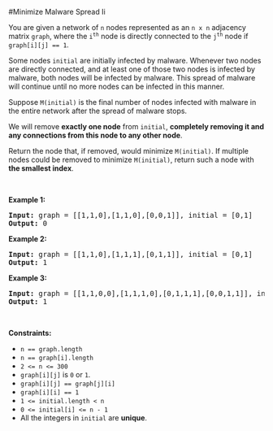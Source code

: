 #Minimize Malware Spread Ii
<p>You are given a network of <code>n</code> nodes represented as an <code>n x n</code> adjacency matrix <code>graph</code>, where the <code>i<sup>th</sup></code> node is directly connected to the <code>j<sup>th</sup></code> node if <code>graph[i][j] == 1</code>.</p>
<p>Some nodes <code>initial</code> are initially infected by malware. Whenever two nodes are directly connected, and at least one of those two nodes is infected by malware, both nodes will be infected by malware. This spread of malware will continue until no more nodes can be infected in this manner.</p>
<p>Suppose <code>M(initial)</code> is the final number of nodes infected with malware in the entire network after the spread of malware stops.</p>
<p>We will remove <strong>exactly one node</strong> from <code>initial</code>, <strong>completely removing it and any connections from this node to any other node</strong>.</p>
<p>Return the node that, if removed, would minimize <code>M(initial)</code>. If multiple nodes could be removed to minimize <code>M(initial)</code>, return such a node with <strong>the smallest index</strong>.</p>
<p> </p>
<p><strong class="example">Example 1:</strong></p>
<pre><strong>Input:</strong> graph = [[1,1,0],[1,1,0],[0,0,1]], initial = [0,1]
<strong>Output:</strong> 0
</pre><p><strong class="example">Example 2:</strong></p>
<pre><strong>Input:</strong> graph = [[1,1,0],[1,1,1],[0,1,1]], initial = [0,1]
<strong>Output:</strong> 1
</pre><p><strong class="example">Example 3:</strong></p>
<pre><strong>Input:</strong> graph = [[1,1,0,0],[1,1,1,0],[0,1,1,1],[0,0,1,1]], initial = [0,1]
<strong>Output:</strong> 1
</pre>
<p> </p>
<p><strong>Constraints:</strong></p>
<ul>
<li><code>n == graph.length</code></li>
<li><code>n == graph[i].length</code></li>
<li><code>2 &lt;= n &lt;= 300</code></li>
<li><code>graph[i][j]</code> is <code>0</code> or <code>1</code>.</li>
<li><code>graph[i][j] == graph[j][i]</code></li>
<li><code>graph[i][i] == 1</code></li>
<li><code>1 &lt;= initial.length &lt; n</code></li>
<li><code>0 &lt;= initial[i] &lt;= n - 1</code></li>
<li>All the integers in <code>initial</code> are <strong>unique</strong>.</li>
</ul>
